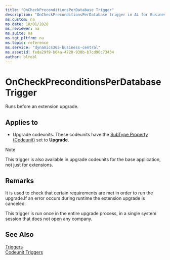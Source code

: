 ```yaml
---
title: "OnCheckPreconditionsPerDatabase Trigger"
description: "OnCheckPreconditionsPerDatabase trigger in AL for Business Central."
ms.custom: na
ms.date: 10/01/2020
ms.reviewer: na
ms.suite: na
ms.tgt_pltfrm: na
ms.topic: reference
ms.service: "dynamics365-business-central"
ms.assetid: feda29f9-b64a-4720-930b-b7cd96c73434
author: blrobl
---
```


# OnCheckPreconditionsPerDatabase Trigger
Runs before an extension upgrade.

## Applies to  
-  Upgrade codeunits. These codeunits have the [SubType Property \(Codeunit\)](../properties/devenv-subtype-property-codeunit.md) set to **Upgrade**.  

> [!NOTE]  
>  This trigger is also available in upgrade codeunits for the base application, not just for extensions.  

## Remarks  
It is used to check that certain requirements are met in order to run the upgrade.If an error occurs during runtime the extension upgrade is canceled.

This trigger is run once in the entire upgrade process, in a single system session that does not open any company.

## See Also  
 [Triggers](devenv-triggers.md)  
 [Codeunit Triggers](devenv-codeunit-triggers.md)  